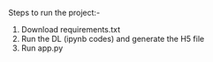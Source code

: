Steps to run the project:-
1) Download requirements.txt
2) Run the DL (ipynb codes) and generate the H5 file
3) Run app.py
